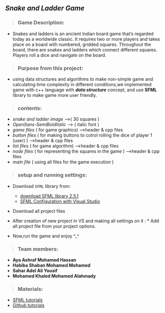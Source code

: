 ## *Snake and Ladder Game*
> ### Game Description:
   * Snakes and ladders is an ancient Indian board game that’s regarded today as a worldwide classic. It requires two or more players and takes place on a board            with numbered, gridded squares. Throughout the board, there are snakes and ladders which connect different squares. Players roll a dice and navigate on the board.
   
> ### Purpose from this project:
   * using data structures and algorithms to make non-simple game and calculating time complexity in different conditions,we implemented      game with c++ language        with **_data structure_** concept, and use **SFML** library to make game more user friendly. 
   
> ### contents:
   * _snake and ladder image_ -->( 30 squares )
   * _OpenSans-SemiBoldItalic_ --> ( italic font ) 
   * _game files_   ( for game graphics)  -->header & cpp files
   * _button files_ ( for making buttons to cotrol rolling the dice of player 1 (user) )  -->header & cpp files
   * _list files_   ( for game algorithm)  -->header & cpp files
   * _node files_   ( for representing the squares in the game )  -->header & cpp files
   * _main file_    ( using all files for the game execution )
   
> ### setup and running settings:
   * Download `SFML` library from:
        * [download SFML library 2.5.1](https://www.sfml-dev.org/download/sfml/2.5.1/)
        * [SFML Configuration with Visual Studio](https://www.sfml-dev.org/tutorials/2.5/start-vc.php)
       
  * Download all project files 
  * After creation of new project in VS and making all settings on it :
            * Add all project file from your project options.
  * Now,run the game and enjoy  ^_^
> ### Team members:
   - **Aya Ashraf Mohamed Hassan** 
   - **Habiba Shaban Mohamed Mohamed**
   - **Sahar Adel Ali Yousif**
   - **Mohamed Khaled Mohamed Alahmady**
> ### Materials:
   *  [SFML tutorials](https://youtube.com/playlist?list=PL21OsoBLPpMOO6zyVlxZ4S4hwkY_SLRW9)
   *  [Github tutorials](https://youtube.com/playlist?list=PLDoPjvoNmBAw4eOj58MZPakHjaO3frVMF)

